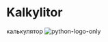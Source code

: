 # Kalkylitor
 калькулятор
![python-logo-only](https://github.com/user-attachments/assets/6f057d6c-98da-48e9-a2b7-850b49378554)
